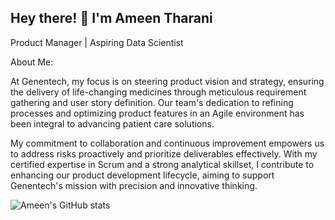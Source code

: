 ## Hey there! 👋 I'm Ameen Tharani 

Product Manager | Aspiring Data Scientist

About Me:

At Genentech, my focus is on steering product vision and strategy, ensuring the delivery of life-changing medicines through meticulous requirement gathering and user story definition. Our team's dedication to refining processes and optimizing product features in an Agile environment has been integral to advancing patient care solutions. 

My commitment to collaboration and continuous improvement empowers us to address risks proactively and prioritize deliverables effectively. With my certified expertise in Scrum and a strong analytical skillset, I contribute to enhancing our product development lifecycle, aiming to support Genentech's mission with precision and innovative thinking.

![Ameen's GitHub stats](https://github-readme-stats.vercel.app/api?username=atharani&show_icons=true&theme=nightowl)

<!--
**atharani/atharani** is a ✨ _special_ ✨ repository because its `README.md` (this file) appears on your GitHub profile.

Here are some ideas to get you started:

- 🔭 I’m currently working on ...
- 🌱 I’m currently learning ...
- 👯 I’m looking to collaborate on ...
- 🤔 I’m looking for help with ...
- 💬 Ask me about ...
- 📫 How to reach me: ...
- 😄 Pronouns: ...
- ⚡ Fun fact: ...
-->
